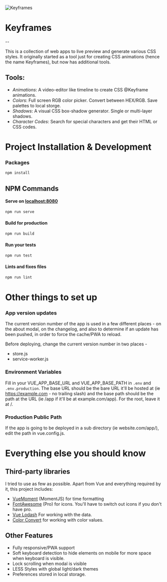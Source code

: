 ![Keyframes](/public/img/icons/apple-touch-icon-76x76.png)
# Keyframes
--

This is a collection of web apps to live preview and generate various CSS styles. It originally started as a tool just for creating CSS animations (hence the name Keyframes), but now has additional tools.

## Tools:

 * *Animations*: A video-editor like timeline to create CSS @Keyframe animations.
 * *Colors*: Full screen RGB color picker. Convert between HEX/RGB. Save palettes to local storge.
 * *Shadows*: A visual CSS box-shadow generator. Single or multi-layer shadows.
 * *Character Codes*: Search for special characters and get their HTML or CSS codes.
 

# Project Installation & Development

### Packages
```bash
npm install
```

## NPM Commands

#### Serve on [localhost:8080](https://localhost:8080)
```bash
npm run serve
```

#### Build for production
```bash
npm run build
```

#### Run your tests
```bash
npm run test
```
#### Lints and fixes files
```bash
npm run lint
```

# Other things to set up

### App version updates
The current version number of the app is used in a few different places - on the about modal, on the changelog, and also to determine if an update has been pushed, in order to force the cache/PWA to reload. 

Before deploying, change the current version number in two places -
 * store.js
 * service-worker.js


### Environment Variables
Fill in your VUE_APP_BASE_URL and VUE_APP_BASE_PATH in `.env` and `.env.production`. The base URL should be the bare URL it'll be hosted at (ie https://example.com - no trailing slash) and the base path should be the path at the URL (ie /app if it'll be at example.com/app). For the root, leave it at /.

### Production Public Path
If the app is going to be deployed in a sub directory (ie website.com/app/), edit the path in vue.config.js.


# Everything else you should know

## Third-party libraries
I tried to use as few as possible. Apart from Vue and everything required by it, this project includes:
 * [VueMoment](https://www.npmjs.com/package/vue-moment) (MomentJS) for time formatting
 * [FontAwesome](http://fontawesome.com/) (Pro) for icons. You'll have to switch out icons if you don't have pro.
 * [Vue Lodash](https://www.npmjs.com/package/vue-lodash) For working with the data.
 * [Color Convert](https://www.npmjs.com/package/color-convert) for working with color values.

## Other Features
 * Fully responsive/PWA support
 * Soft keyboard detection to hide elements on mobile for more space when keyboard is visible.
 * Lock scrolling when modal is visible
 * LESS Styles with global light/dark themes
 * Preferences stored in local storage.

